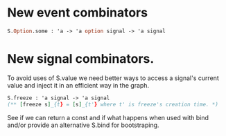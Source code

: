 
# New event combinators 

```ocaml
S.Option.some : 'a -> 'a option signal -> 'a signal
```



# New signal combinators. 

To avoid uses of S.value we need better ways to access a 
signal's current value and inject it in an efficient 
way in the graph.

```ocaml
S.freeze : 'a signal -> 'a signal 
(** [freeze s]_{t} = [s]_{t'} where t' is freeze's creation time. *)
```

See if we can return a const and if what happens when used with 
bind and/or provide an alternative S.bind for bootstraping.



